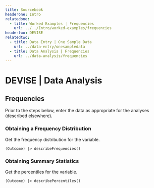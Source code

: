 ```yaml
---
title: Sourcebook
headerone: Intro
relatedone:
  - title: Worked Examples | Frequencies
    url: ../../Intro/worked-examples/frequencies
headertwo: DEVISE
relatedtwo:
  - title: Data Entry | One Sample Data
    url: ../data-entry/onesampledata
  - title: Data Analysis | Frequencies
    url: ../data-analysis/frequencies
---
```


# DEVISE | Data Analysis

## Frequencies

Prior to the steps below, enter the data as appropriate for the analyses (described elsewhere).

### Obtaining a Frequency Distribution

Get the frequency distribution for the variable.

```{r}
(Outcome) |> describeFrequencies()
```

### Obtaining Summary Statistics

Get the percentiles for the variable.

```{r}
(Outcome) |> describePercentiles()
```
